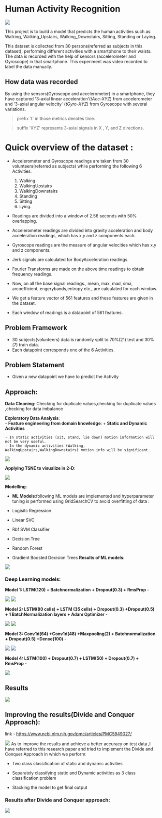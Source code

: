 # Human Activity Recognition


<img src = https://github.com/yatscool007/Human-Activity-Detection-/blob/master/Images/1_9L__QC49eKx-MtwFw4f8Mg.png>





This project is to build a model that predicts the human activities such as Walking, Walking_Upstairs, Walking_Downstairs, Sitting, Standing or Laying.

This dataset is collected from 30 persons(referred as subjects in this dataset), performing different activities with a smartphone to their waists. The data is recorded with the help of sensors (accelerometer and Gyroscope) in that smartphone. This experiment was video recorded to label the data manually.

## How data was recorded

By using the sensors(Gyroscope and accelerometer) in a smartphone, they have captured '3-axial linear acceleration'(_tAcc-XYZ_) from accelerometer and '3-axial angular velocity' (_tGyro-XYZ_) from Gyroscope with several variations. 

> prefix 't' in those metrics denotes time.

> suffix 'XYZ' represents 3-axial signals in X , Y, and Z directions.

# Quick overview of the dataset :

* Accelerometer and Gyroscope readings are taken from 30 volunteers(referred as subjects) while performing the following 6 Activities.

    1. Walking     
    2. WalkingUpstairs 
    3. WalkingDownstairs 
    4. Standing 
    5. Sitting 
    6. Lying.


* Readings are divided into a window of 2.56 seconds with 50% overlapping. 

* Accelerometer readings are divided into gravity acceleration and body acceleration readings,
  which has x,y and z components each.

* Gyroscope readings are the measure of angular velocities which has x,y and z components.

* Jerk signals are calculated for BodyAcceleration readings.

* Fourier Transforms are made on the above time readings to obtain frequency readings.

* Now, on all the base signal readings., mean, max, mad, sma, arcoefficient, engerybands,entropy etc., are calculated for each window.

* We get a feature vector of 561 features and these features are given in the dataset.

* Each window of readings is a datapoint of 561 features.

## Problem Framework

* 30 subjects(volunteers) data is randomly split to 70%(21) test and 30%(7) train data.
* Each datapoint corresponds one of the 6 Activities.

## Problem Statement

 + Given a new datapoint we have to predict the Activity
 
 
 ## Approach:
 __Data Cleaning__: 
 Checking for duplicate values,checking for duplicate values ,checking for data imbalance 
 
 __Exploratory Data Analysis__:
  <br>- __Feature engineering from domain knowledge__:
      + __Static and Dynamic Activities__

    - In static activities (sit, stand, lie down) motion information will not be very useful.
	- In the dynamic activities (Walking, WalkingUpstairs,WalkingDownstairs) motion info will be significant.
<img src = https://github.com/yatscool007/Human-Activity-Detection-/blob/master/Images/fe.PNG>

__Applying TSNE to visualize in 2-D__:

<img src = https://github.com/yatscool007/Human-Activity-Detection-/blob/master/Images/t-sne_perp_2_iter_1000.png>



__Modelling__:
- __ML Models__:following ML models are implemented and hyperparameter tuning is performed using GridSearchCV to avoid overfitting of data :

- Logisitc Regression
- Linear SVC
- Rbf SVM Classifier
- Decision Tree
- Random Forest
- Gradient Boosted Decision Trees
__Results of ML models__:

<img src = https://github.com/yatscool007/Human-Activity-Detection-/blob/master/Images/ml_results.PNG>


### Deep Learning models:
__Model 1:  LSTM(120) + Batchnormalization + Dropout(0.3) + RmsProp__ -

<img src = https://github.com/yatscool007/Human-Activity-Detection-/blob/master/Images/arc1.PNG>

<img src = https://github.com/yatscool007/Human-Activity-Detection-/blob/master/Images/graph1.PNG>

__Model 2:  LSTM(80 cells) + LSTM (35 cells) + Dropout(0.3) +Dropout(0.5) + 1 BatchNormalization layers + Adam Optimizer__ -

<img src = https://github.com/yatscool007/Human-Activity-Detection-/blob/master/Images/arc2.PNG>

<img src = https://github.com/yatscool007/Human-Activity-Detection-/blob/master/Images/grph2.PNG>

__Model 3:  Conv1d(64) +Conv1d(48) +Maxpooling(2) + Batchnormalization + Dropout(0.5) +Dense(100)__ - 

<img src = https://github.com/yatscool007/Human-Activity-Detection-/blob/master/Images/arc3.PNG>

<img src = https://github.com/yatscool007/Human-Activity-Detection-/blob/master/Images/grph3.PNG>

__Model 4:  LSTM(100) + Dropout(0.7) + LSTM(50) + Dropout(0.7) + RmsProp__ - 

<img src = https://github.com/yatscool007/Human-Activity-Detection-/blob/master/Images/graph4.PNG>

## Results
<img src = https://github.com/yatscool007/Human-Activity-Detection-/blob/master/Images/res1.PNG>


## Improving the results(Divide and Conquer Approach):
link - https://www.ncbi.nlm.nih.gov/pmc/articles/PMC5949027/

<img src = https://github.com/yatscool007/Human-Activity-Detection-/blob/master/Images/dc.PNG>
As to improve the results and achieve a better accuracy on test data ,I have referred to this research paper and tried to implement the Divide and Conquer Approach in which we perform:

- Two class classification of static and dynamic activities

- Separately classifying static and Dynamic activities as 3 class classification problem

- Stacking the model to get final output


### Results after Divide and Conquer approach:

<img src = https://github.com/yatscool007/Human-Activity-Detection-/blob/master/Images/final.PNG>


